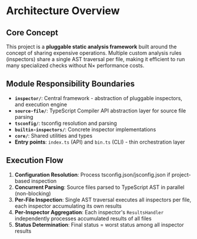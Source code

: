 # Architecture Overview

## Core Concept

This project is a **pluggable static analysis framework** built around the concept of sharing expensive operations.
Multiple custom analysis rules (inspectors) share a single AST traversal per file,
making it efficient to run many specialized checks without N× performance costs.

## Module Responsibility Boundaries

- **`inspector/`**: Central framework - abstraction of pluggable inspectors, and execution engine
- **`source-file/`**: TypeScript Compiler API abstraction layer for source file parsing
- **`tsconfig/`**: tsconfig resolution and parsing
- **`builtin-inspectors/`**: Concrete inspector implementations
- **`core/`**: Shared utilities and types
- **Entry points**: `index.ts` (API) and `bin.ts` (CLI) - thin orchestration layer

## Execution Flow

1. **Configuration Resolution**: Process tsconfig.json/jsconfig.json if project-based inspection
2. **Concurrent Parsing**: Source files parsed to TypeScript AST in parallel (non-blocking)
3. **Per-File Inspection**: Single AST traversal executes all inspectors per file, each inspector accumulating its own results
4. **Per-Inspector Aggregation**: Each inspector's `ResultsHandler` independently processes accumulated results of all files
5. **Status Determination**: Final status = worst status among all inspector results
